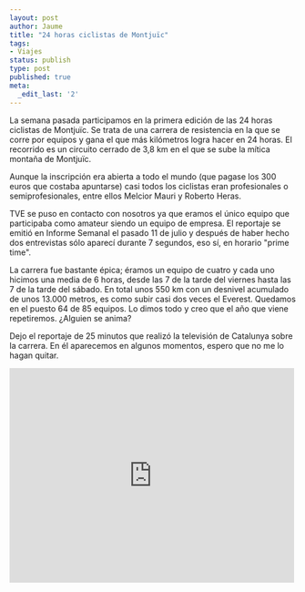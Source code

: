 ```yaml
---
layout: post
author: Jaume
title: "24 horas ciclistas de Montjuïc"
tags:
- Viajes
status: publish
type: post
published: true
meta:
  _edit_last: '2'
---
```

La semana pasada participamos en la primera edición de las 24 horas ciclistas de Montjuïc. Se trata de una carrera de resistencia en la que se corre por equipos y gana el que más kilómetros logra hacer en 24 horas. El recorrido es un circuito cerrado de 3,8 km en el que se sube la mítica montaña de Montjuïc.

Aunque la inscripción era abierta a todo el mundo (que pagase los 300 euros que costaba apuntarse) casi todos los ciclistas eran profesionales o semiprofesionales, entre ellos Melcior Mauri y Roberto Heras.

TVE se puso en contacto con nosotros ya que eramos el único equipo que participaba como amateur siendo un equipo de empresa. El reportaje se emitió en Informe Semanal el pasado 11 de julio y después de haber hecho dos entrevistas sólo aparecí durante 7 segundos, eso sí, en horario "prime time".

La carrera fue bastante épica; éramos un equipo de cuatro y cada uno hicimos una media de 6 horas, desde las 7 de la tarde del viernes hasta las 7 de la tarde del sábado. En total unos 550 km con un desnivel acumulado de unos 13.000 metros, es como subir casi dos veces el Everest. Quedamos en el puesto 64 de 85 equipos. Lo dimos todo y creo que el año que viene repetiremos. ¿Alguien se anima?

Dejo el reportaje de 25 minutos que realizó la televisión de Catalunya sobre la carrera. En él aparecemos en algunos momentos, espero que no me lo hagan quitar.

<iframe src="http://player.vimeo.com/video/5585002?title=0&amp;byline=0&amp;color=679AF1&amp;portrait=0" width="500" height="377" frameborder="0"></iframe>